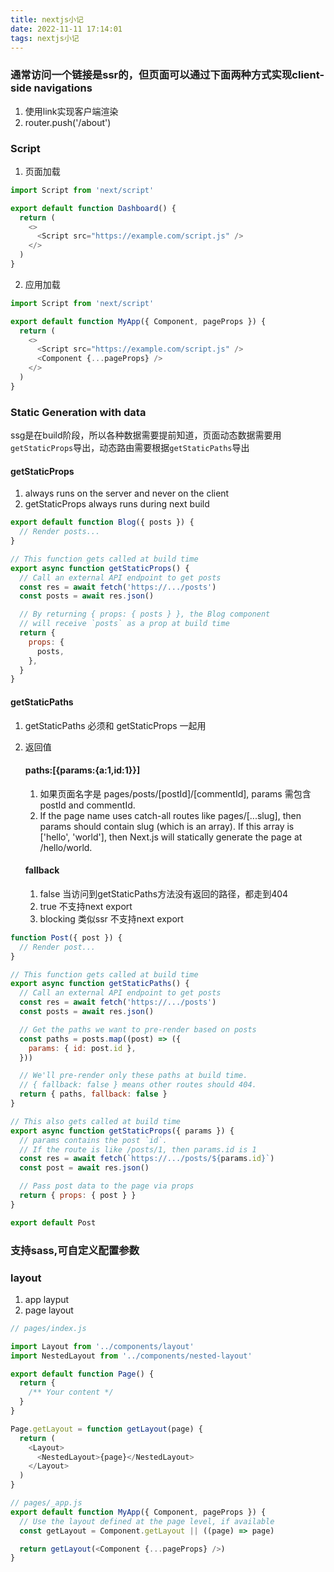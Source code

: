 ```yaml
---
title: nextjs小记
date: 2022-11-11 17:14:01
tags: nextjs小记
---
```


### 通常访问一个链接是ssr的，但页面可以通过下面两种方式实现client-side navigations 
1. 使用link实现客户端渲染
2. router.push('/about')

### Script
1. 页面加载
```javascript
import Script from 'next/script'

export default function Dashboard() {
  return (
    <>
      <Script src="https://example.com/script.js" />
    </>
  )
}
```
2. 应用加载
```javascript
import Script from 'next/script'

export default function MyApp({ Component, pageProps }) {
  return (
    <>
      <Script src="https://example.com/script.js" />
      <Component {...pageProps} />
    </>
  )
}
```

### Static Generation with data 
ssg是在build阶段，所以各种数据需要提前知道，页面动态数据需要用<code>getStaticProps</code>导出，动态路由需要根据<code>getStaticPaths</code>导出
#### getStaticProps  
1. always runs on the server and never on the client
2. getStaticProps always runs during next build

```javascript
export default function Blog({ posts }) {
  // Render posts...
}

// This function gets called at build time
export async function getStaticProps() {
  // Call an external API endpoint to get posts
  const res = await fetch('https://.../posts')
  const posts = await res.json()

  // By returning { props: { posts } }, the Blog component
  // will receive `posts` as a prop at build time
  return {
    props: {
      posts,
    },
  }
}

```
#### getStaticPaths
1. getStaticPaths 必须和 getStaticProps 一起用
2. 返回值
    #### paths:[{params:{a:1,id:1}}]
      1. 如果页面名字是 pages/posts/[postId]/[commentId],  params 需包含 postId and commentId.
      2. If the page name uses catch-all routes like pages/[...slug], then params should contain slug (which is an array). If this array is ['hello', 'world'], then Next.js will statically generate the page at /hello/world.

    #### fallback
    1. false  当访问到getStaticPaths方法没有返回的路径，都走到404
    2. true  不支持next export
    3. blocking 类似ssr 不支持next export

```javascript
function Post({ post }) {
  // Render post...
}

// This function gets called at build time
export async function getStaticPaths() {
  // Call an external API endpoint to get posts
  const res = await fetch('https://.../posts')
  const posts = await res.json()

  // Get the paths we want to pre-render based on posts
  const paths = posts.map((post) => ({
    params: { id: post.id },
  }))

  // We'll pre-render only these paths at build time.
  // { fallback: false } means other routes should 404.
  return { paths, fallback: false }
}

// This also gets called at build time
export async function getStaticProps({ params }) {
  // params contains the post `id`.
  // If the route is like /posts/1, then params.id is 1
  const res = await fetch(`https://.../posts/${params.id}`)
  const post = await res.json()

  // Pass post data to the page via props
  return { props: { post } }
}

export default Post

```

### 支持sass,可自定义配置参数

### layout
1. app layput
2. page layout

```javascript
// pages/index.js

import Layout from '../components/layout'
import NestedLayout from '../components/nested-layout'

export default function Page() {
  return {
    /** Your content */
  }
}

Page.getLayout = function getLayout(page) {
  return (
    <Layout>
      <NestedLayout>{page}</NestedLayout>
    </Layout>
  )
}
```
```javascript
// pages/_app.js
export default function MyApp({ Component, pageProps }) {
  // Use the layout defined at the page level, if available
  const getLayout = Component.getLayout || ((page) => page)

  return getLayout(<Component {...pageProps} />)
}
```
